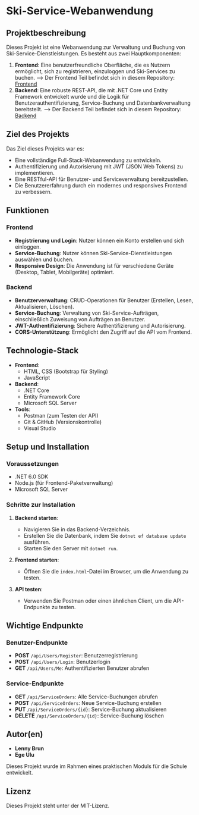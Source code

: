 # Ski-Service-Webanwendung

## Projektbeschreibung

Dieses Projekt ist eine Webanwendung zur Verwaltung und Buchung von Ski-Service-Dienstleistungen. Es besteht aus zwei Hauptkomponenten:

1. **Frontend**: Eine benutzerfreundliche Oberfläche, die es Nutzern ermöglicht, sich zu registrieren, einzuloggen und Ski-Services zu buchen.
   --> Der Frontend Teil befindet sich in diesem Repository: [Frontend](https://github.com/uluegee/updated_ski_service)
3. **Backend**: Eine robuste REST-API, die mit .NET Core und Entity Framework entwickelt wurde und die Logik für Benutzerauthentifizierung, Service-Buchung und Datenbankverwaltung bereitstellt.
   --> Der Backend Teil befindet sich in diesem Repository: [Backend](https://github.com/Lennyjack/Praxisarbeit_M295)

## Ziel des Projekts

Das Ziel dieses Projekts war es:
- Eine vollständige Full-Stack-Webanwendung zu entwickeln.
- Authentifizierung und Autorisierung mit JWT (JSON Web Tokens) zu implementieren.
- Eine RESTful-API für Benutzer- und Serviceverwaltung bereitzustellen.
- Die Benutzererfahrung durch ein modernes und responsives Frontend zu verbessern.

## Funktionen

### Frontend
- **Registrierung und Login**: Nutzer können ein Konto erstellen und sich einloggen.
- **Service-Buchung**: Nutzer können Ski-Service-Dienstleistungen auswählen und buchen.
- **Responsive Design**: Die Anwendung ist für verschiedene Geräte (Desktop, Tablet, Mobilgeräte) optimiert.

### Backend
- **Benutzerverwaltung**: CRUD-Operationen für Benutzer (Erstellen, Lesen, Aktualisieren, Löschen).
- **Service-Buchung**: Verwaltung von Ski-Service-Aufträgen, einschließlich Zuweisung von Aufträgen an Benutzer.
- **JWT-Authentifizierung**: Sichere Authentifizierung und Autorisierung.
- **CORS-Unterstützung**: Ermöglicht den Zugriff auf die API vom Frontend.

## Technologie-Stack

- **Frontend**:
  - HTML, CSS (Bootstrap für Styling)
  - JavaScript
- **Backend**:
  - .NET Core
  - Entity Framework Core
  - Microsoft SQL Server
- **Tools**:
  - Postman (zum Testen der API)
  - Git & GitHub (Versionskontrolle)
  - Visual Studio

## Setup und Installation

### Voraussetzungen
- .NET 6.0 SDK
- Node.js (für Frontend-Paketverwaltung)
- Microsoft SQL Server

### Schritte zur Installation

1. **Backend starten**:
   - Navigieren Sie in das Backend-Verzeichnis.
   - Erstellen Sie die Datenbank, indem Sie `dotnet ef database update` ausführen.
   - Starten Sie den Server mit `dotnet run`.

2. **Frontend starten**:
   - Öffnen Sie die `index.html`-Datei im Browser, um die Anwendung zu testen.

3. **API testen**:
   - Verwenden Sie Postman oder einen ähnlichen Client, um die API-Endpunkte zu testen.

## Wichtige Endpunkte

### Benutzer-Endpunkte
- **POST** `/api/Users/Register`: Benutzerregistrierung
- **POST** `/api/Users/Login`: Benutzerlogin
- **GET** `/api/Users/Me`: Authentifizierten Benutzer abrufen

### Service-Endpunkte
- **GET** `/api/ServiceOrders`: Alle Service-Buchungen abrufen
- **POST** `/api/ServiceOrders`: Neue Service-Buchung erstellen
- **PUT** `/api/ServiceOrders/{id}`: Service-Buchung aktualisieren
- **DELETE** `/api/ServiceOrders/{id}`: Service-Buchung löschen

## Autor(en)

- **Lenny Brun**
- **Ege Ulu**

Dieses Projekt wurde im Rahmen eines praktischen Moduls für die Schule entwickelt.

## Lizenz

Dieses Projekt steht unter der MIT-Lizenz.
